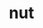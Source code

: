---
title: "nut"
layout: cache
categories: [package, develop]
meta: {"versions": ["0.1.1"], "compilers": ["gcc@=7.3.1"], "oss": ["amzn2"], "platforms": ["linux"], "targets": ["aarch64", "neoverse_n1", "x86_64_v3"], "stacks": ["aws-ahug", "aws-ahug-aarch64", "root"], "num_specs": 14, "num_specs_by_stack": {"aws-ahug-aarch64": 12, "root": 14, "aws-ahug": 2}}
spec_details: [{"hash": "thuwvvxzvtaatnca7ucs4th5rg6bl6o2", "compiler": "gcc@=7.3.1", "versions": ["0.1.1"], "os": "amzn2", "platform": "linux", "target": "aarch64", "variants": ["build_system=cmake", "build_type=Release", "generator=make", "~ipo"], "stacks": ["aws-ahug-aarch64", "root"], "size": "-", "tarball": "https://binaries.spack.io/develop/build_cache/linux-amzn2-aarch64/gcc-7.3.1/nut-0.1.1/linux-amzn2-aarch64-gcc-7.3.1-nut-0.1.1-thuwvvxzvtaatnca7ucs4th5rg6bl6o2.spack"}, {"hash": "76xyvtsnp5fdq3hqceg34q5j2vujjam5", "compiler": "gcc@=7.3.1", "versions": ["0.1.1"], "os": "amzn2", "platform": "linux", "target": "aarch64", "variants": ["build_system=cmake", "build_type=Release", "generator=make", "~ipo"], "stacks": ["aws-ahug-aarch64", "root"], "size": "-", "tarball": "https://binaries.spack.io/develop/build_cache/linux-amzn2-aarch64/gcc-7.3.1/nut-0.1.1/linux-amzn2-aarch64-gcc-7.3.1-nut-0.1.1-76xyvtsnp5fdq3hqceg34q5j2vujjam5.spack"}, {"hash": "rozdi2xcq73dqtmd2xddoyljwfz6lfxf", "compiler": "gcc@=7.3.1", "versions": ["0.1.1"], "os": "amzn2", "platform": "linux", "target": "aarch64", "variants": ["build_system=cmake", "build_type=RelWithDebInfo", "generator=make", "~ipo"], "stacks": ["aws-ahug-aarch64", "root"], "size": "-", "tarball": "https://binaries.spack.io/develop/build_cache/linux-amzn2-aarch64/gcc-7.3.1/nut-0.1.1/linux-amzn2-aarch64-gcc-7.3.1-nut-0.1.1-rozdi2xcq73dqtmd2xddoyljwfz6lfxf.spack"}, {"hash": "2zisefodru3klx4dyfupeine3tjrv4b6", "compiler": "gcc@=7.3.1", "versions": ["0.1.1"], "os": "amzn2", "platform": "linux", "target": "aarch64", "variants": ["build_system=cmake", "build_type=RelWithDebInfo", "generator=make", "~ipo"], "stacks": ["aws-ahug-aarch64", "root"], "size": "-", "tarball": "https://binaries.spack.io/develop/build_cache/linux-amzn2-aarch64/gcc-7.3.1/nut-0.1.1/linux-amzn2-aarch64-gcc-7.3.1-nut-0.1.1-2zisefodru3klx4dyfupeine3tjrv4b6.spack"}, {"hash": "vwx7lgudwplq3qulczrpmvagaasbheya", "compiler": "gcc@=7.3.1", "versions": ["0.1.1"], "os": "amzn2", "platform": "linux", "target": "aarch64", "variants": ["build_system=cmake", "build_type=RelWithDebInfo", "generator=make", "~ipo"], "stacks": ["aws-ahug-aarch64", "root"], "size": "-", "tarball": "https://binaries.spack.io/develop/build_cache/linux-amzn2-aarch64/gcc-7.3.1/nut-0.1.1/linux-amzn2-aarch64-gcc-7.3.1-nut-0.1.1-vwx7lgudwplq3qulczrpmvagaasbheya.spack"}, {"hash": "4pywz6myckjgr7ia4jgnnc6q7pec2dgw", "compiler": "gcc@=7.3.1", "versions": ["0.1.1"], "os": "amzn2", "platform": "linux", "target": "aarch64", "variants": ["build_system=cmake", "build_type=RelWithDebInfo", "generator=make", "~ipo"], "stacks": ["aws-ahug-aarch64", "root"], "size": "-", "tarball": "https://binaries.spack.io/develop/build_cache/linux-amzn2-aarch64/gcc-7.3.1/nut-0.1.1/linux-amzn2-aarch64-gcc-7.3.1-nut-0.1.1-4pywz6myckjgr7ia4jgnnc6q7pec2dgw.spack"}, {"hash": "k634236mfreapd56e7fjl6nnhimjicm6", "compiler": "gcc@=7.3.1", "versions": ["0.1.1"], "os": "amzn2", "platform": "linux", "target": "neoverse_n1", "variants": ["build_system=cmake", "build_type=RelWithDebInfo", "generator=make", "~ipo"], "stacks": ["aws-ahug-aarch64", "root"], "size": "-", "tarball": "https://binaries.spack.io/develop/build_cache/linux-amzn2-neoverse_n1/gcc-7.3.1/nut-0.1.1/linux-amzn2-neoverse_n1-gcc-7.3.1-nut-0.1.1-k634236mfreapd56e7fjl6nnhimjicm6.spack"}, {"hash": "pjepi5rno3io7efuyxyzcazmglkzkvaf", "compiler": "gcc@=7.3.1", "versions": ["0.1.1"], "os": "amzn2", "platform": "linux", "target": "neoverse_n1", "variants": ["build_system=cmake", "build_type=RelWithDebInfo", "generator=make", "~ipo"], "stacks": ["aws-ahug-aarch64", "root"], "size": "-", "tarball": "https://binaries.spack.io/develop/build_cache/linux-amzn2-neoverse_n1/gcc-7.3.1/nut-0.1.1/linux-amzn2-neoverse_n1-gcc-7.3.1-nut-0.1.1-pjepi5rno3io7efuyxyzcazmglkzkvaf.spack"}, {"hash": "yzftbcq4sqx5tzfzkjyle3n2ilbtlodq", "compiler": "gcc@=7.3.1", "versions": ["0.1.1"], "os": "amzn2", "platform": "linux", "target": "neoverse_n1", "variants": ["build_system=cmake", "build_type=Release", "generator=make", "~ipo"], "stacks": ["aws-ahug-aarch64", "root"], "size": "-", "tarball": "https://binaries.spack.io/develop/build_cache/linux-amzn2-neoverse_n1/gcc-7.3.1/nut-0.1.1/linux-amzn2-neoverse_n1-gcc-7.3.1-nut-0.1.1-yzftbcq4sqx5tzfzkjyle3n2ilbtlodq.spack"}, {"hash": "sorh76bi5aawrkade4i25fsoadnwvgee", "compiler": "gcc@=7.3.1", "versions": ["0.1.1"], "os": "amzn2", "platform": "linux", "target": "neoverse_n1", "variants": ["build_system=cmake", "build_type=Release", "generator=make", "~ipo"], "stacks": ["aws-ahug-aarch64", "root"], "size": "-", "tarball": "https://binaries.spack.io/develop/build_cache/linux-amzn2-neoverse_n1/gcc-7.3.1/nut-0.1.1/linux-amzn2-neoverse_n1-gcc-7.3.1-nut-0.1.1-sorh76bi5aawrkade4i25fsoadnwvgee.spack"}, {"hash": "tg7k75molu5hbvarpixs6sbpbjw4ax5n", "compiler": "gcc@=7.3.1", "versions": ["0.1.1"], "os": "amzn2", "platform": "linux", "target": "neoverse_n1", "variants": ["build_system=cmake", "build_type=RelWithDebInfo", "generator=make", "~ipo"], "stacks": ["aws-ahug-aarch64", "root"], "size": "-", "tarball": "https://binaries.spack.io/develop/build_cache/linux-amzn2-neoverse_n1/gcc-7.3.1/nut-0.1.1/linux-amzn2-neoverse_n1-gcc-7.3.1-nut-0.1.1-tg7k75molu5hbvarpixs6sbpbjw4ax5n.spack"}, {"hash": "x2els45rkagz3c5mg4en3qwc6dgiyorh", "compiler": "gcc@=7.3.1", "versions": ["0.1.1"], "os": "amzn2", "platform": "linux", "target": "neoverse_n1", "variants": ["build_system=cmake", "build_type=RelWithDebInfo", "generator=make", "~ipo"], "stacks": ["aws-ahug-aarch64", "root"], "size": "-", "tarball": "https://binaries.spack.io/develop/build_cache/linux-amzn2-neoverse_n1/gcc-7.3.1/nut-0.1.1/linux-amzn2-neoverse_n1-gcc-7.3.1-nut-0.1.1-x2els45rkagz3c5mg4en3qwc6dgiyorh.spack"}, {"hash": "7ghafmn6grzszehx6tm274qoq6g25mmd", "compiler": "gcc@=7.3.1", "versions": ["0.1.1"], "os": "amzn2", "platform": "linux", "target": "x86_64_v3", "variants": ["build_system=cmake", "build_type=Release", "generator=make", "~ipo"], "stacks": ["root", "aws-ahug"], "size": "-", "tarball": "https://binaries.spack.io/develop/build_cache/linux-amzn2-x86_64_v3/gcc-7.3.1/nut-0.1.1/linux-amzn2-x86_64_v3-gcc-7.3.1-nut-0.1.1-7ghafmn6grzszehx6tm274qoq6g25mmd.spack"}, {"hash": "c6sokuk3ajydugvfrwlj2zvfzvuptd4v", "compiler": "gcc@=7.3.1", "versions": ["0.1.1"], "os": "amzn2", "platform": "linux", "target": "x86_64_v3", "variants": ["build_system=cmake", "build_type=RelWithDebInfo", "generator=make", "~ipo"], "stacks": ["root", "aws-ahug"], "size": "-", "tarball": "https://binaries.spack.io/develop/build_cache/linux-amzn2-x86_64_v3/gcc-7.3.1/nut-0.1.1/linux-amzn2-x86_64_v3-gcc-7.3.1-nut-0.1.1-c6sokuk3ajydugvfrwlj2zvfzvuptd4v.spack"}]
---